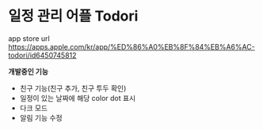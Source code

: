 # 일정 관리 어플 Todori

app store url  https://apps.apple.com/kr/app/%ED%86%A0%EB%8F%84%EB%A6%AC-todori/id6450745812

**개발중인 기능**
- 친구 기능(친구 추가, 친구 투두 확인)
- 일정이 있는 날짜에 해당 color dot 표시
- 다크 모드
- 알림 기능 수정
